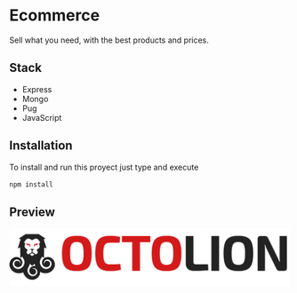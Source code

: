 # Ecommerce
Sell what you need, with the best products and prices.

## Stack
- Express
- Mongo
- Pug
- JavaScript

## Installation
To install and run this proyect just type and execute
```bash
npm install
```
## Preview
![](/public/logo/octolion@2x.png)
